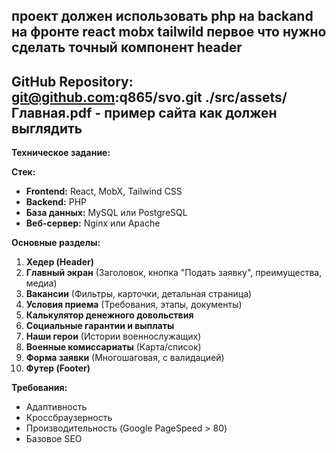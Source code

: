 проект должен использовать php на backand на фронте react mobx tailwild 
первое что нужно сделать точный компонент header 
---
GitHub Repository: git@github.com:q865/svo.git
./src/assets/Главная.pdf - пример сайта как должен выглядить
---
**Техническое задание:**

**Стек:**
- **Frontend:** React, MobX, Tailwind CSS
- **Backend:** PHP
- **База данных:** MySQL или PostgreSQL
- **Веб-сервер:** Nginx или Apache

**Основные разделы:**
1.  **Хедер (Header)**
2.  **Главный экран** (Заголовок, кнопка "Подать заявку", преимущества, медиа)
3.  **Вакансии** (Фильтры, карточки, детальная страница)
4.  **Условия приема** (Требования, этапы, документы)
5.  **Калькулятор денежного довольствия**
6.  **Социальные гарантии и выплаты**
7.  **Наши герои** (Истории военнослужащих)
8.  **Военные комиссариаты** (Карта/список)
9.  **Форма заявки** (Многошаговая, с валидацией)
10. **Футер (Footer)**

**Требования:**
- Адаптивность
- Кроссбраузерность
- Производительность (Google PageSpeed > 80)
- Базовое SEO
